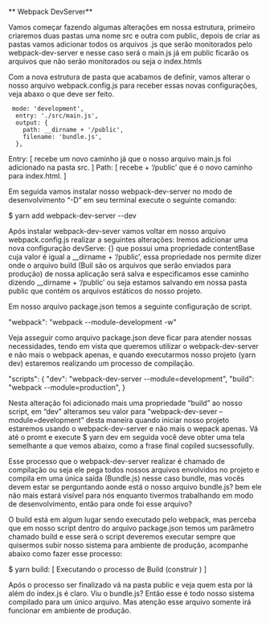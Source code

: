 
**  Webpack DevServer**

Vamos começar fazendo algumas alterações em nossa estrutura, primeiro criaremos duas pastas uma nome src e outra com public, depois de criar as pastas vamos adicionar todos os arquivos .js que serão monitorados pelo webpack-dev-server e nesse caso será o main.js já em public ficarão os arquivos que não serão monitorados ou seja o index.htmls

Com a nova estrutura de pasta que acabamos de definir, vamos alterar o nosso arquivo webpack.config.js para receber essas novas configurações, veja abaxo o que deve ser feito.


     mode: 'development',
      entry: './src/main.js',
      output: {
        path: __dirname + '/public',
        filename: 'bundle.js',
      },
    
Entry: [ recebe um novo caminho já que o nosso arquivo main.js foi adicionado na pasta src. ]
Path: [ recebe + ‘/public’ que é o novo caminho para index.html. ]

Em seguida vamos instalar nosso webpack-dev-server no modo de desenvolvimento “-D” em seu terminal execute o seguinte comando:

$ yarn add webpack-dev-server --dev


Após instalar webpack-dev-sever vamos voltar em nosso arquivo webpack.config.js realizar a seguintes alterações:
Iremos adicionar uma nova configuração devServe: {} que possui uma propriedade contentBase cuja valor é igual a __dirname + ‘/public’, essa propriedade nos permite dizer onde o arquivo build (Buil são os arquivos que serão enviados para produção) de nossa aplicação será salva e especificamos esse caminho dizendo __dirname + ‘/public’ ou seja estamos salvando em nossa pasta public que contém os arquivos estáticos do nosso projeto.

Em nosso arquivo package.json temos a seguinte configuração de script.

 "webpack": "webpack --module-development -w"

Veja asseguir como arquivo package.json deve ficar para atender nossas necessidades, tendo em vista que queremos utilizar o webpack-dev-server e não mais o webpack apenas, e quando executarmos nosso projeto (yarn dev) estaremos realizando um processo de compilação.

  "scripts": {
    "dev": "webpack-dev-server --module=development",
    "build": "webpack --module=production",
  }

  Nesta alteração foi adicionado mais uma propriedade “build” ao nosso script, em “dev” alteramos seu valor para “webpack-dev-sever –module=development” desta maneira quando iniciar nosso projeto estaremos usando o webpack-dev-server e não mais o wepack apenas. Vá até o promt e execute $ yarn dev em seguida você deve obter uma tela semelhante a que vemos abaixo, como a frase final copiled sucsessofully.

  Esse processo que o webpack-dev-server realizar é chamado de compilação ou seja ele pega todos nossos arquivos envolvidos no projeto e compila em uma única saída (Bundle.js) nesse caso bundle, mas vocês devem estar se perguntando aonde está o nosso arquivo bundle.js? bem ele não mais estará visível para nós enquanto tivermos trabalhando em modo de desenvolvimento, então para onde foi esse arquivo?

O build está em algum lugar sendo executado pelo webpack, mas perceba que em nosso script dentro do arquivo package.json temos um parâmetro chamado build e esse será o script deveremos executar sempre que quisermos subir nosso sistema para ambiente de produção, acompanhe abaixo como fazer esse processo:

$ yarn build: [ Executando o processo de Build (construir ) ]

Após o processo ser finalizado vá na pasta public e veja quem esta por lá além do index.js é claro. Viu o bundle.js? Então esse é todo nosso sistema compilado para um único arquivo. Mas atenção esse arquivo somente irá funcionar em ambiente de produção.